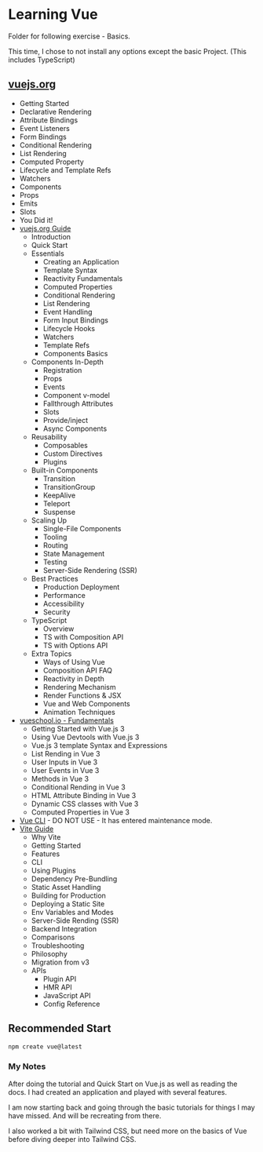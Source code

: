 # Learning Vue
Folder for following exercise - Basics.

This time, I chose to not install any options except the basic Project. (This includes TypeScript)
## [vuejs.org](https://vuejs.org/tutorial/#step-1)
  - Getting Started
  - Declarative Rendering
  - Attribute Bindings
  - Event Listeners
  - Form Bindings
  - Conditional Rendering
  - List Rendering
  - Computed Property
  - Lifecycle and Template Refs
  - Watchers
  - Components
  - Props
  - Emits
  - Slots
  - You Did it!
- [vuejs.org Guide](https://vuejs.org/guide/introduction.html)
  - Introduction
  - Quick Start
  - Essentials
    - Creating an Application
    - Template Syntax
    - Reactivity Fundamentals
    - Computed Properties
    - Conditional Rendering
    - List Rendering
    - Event Handling
    - Form Input Bindings
    - Lifecycle Hooks
    - Watchers
    - Template Refs
    - Components Basics
  - Components In-Depth
    - Registration
    - Props
    - Events
    - Component v-model
    - Fallthrough Attributes
    - Slots
    - Provide/inject
    - Async Components
  - Reusability
    - Composables
    - Custom Directives
    - Plugins
  - Built-in Components
    - Transition
    - TransitionGroup
    - KeepAlive
    - Teleport
    - Suspense
  - Scaling Up
    - Single-File Components
    - Tooling
    - Routing
    - State Management
    - Testing
    - Server-Side Rendering (SSR)
  - Best Practices
    - Production Deployment
    - Performance
    - Accessibility
    - Security
  - TypeScript
    - Overview
    - TS with Composition API
    - TS with Options API
  - Extra Topics
    - Ways of Using Vue
    - Composition API FAQ
    - Reactivity in Depth
    - Rendering Mechanism
    - Render Functions & JSX
    - Vue and Web Components
    - Animation Techniques
- [vueschool.io - Fundamentals](https://vueschool.io/courses/vuejs-3-fundamentals)
  - Getting Started with Vue.js 3
  - Using Vue Devtools with Vue.js 3
  - Vue.js 3 template Syntax and Expressions
  - List Rending in Vue 3
  - User Inputs in Vue 3
  - User Events in Vue 3
  - Methods in Vue 3
  - Conditional Rending in Vue 3
  - HTML Attribute Binding in Vue 3
  - Dynamic CSS classes with Vue 3
  - Computed Properties in Vue 3
- [Vue CLI](https://cli.vuejs.org/) - DO NOT USE - It has entered maintenance mode.
- [Vite Guide](https://vitejs.dev/guide/)
  - Why Vite
  - Getting Started
  - Features
  - CLI
  - Using Plugins
  - Dependency Pre-Bundling
  - Static Asset Handling
  - Building for Production
  - Deploying a Static Site
  - Env Variables and Modes
  - Server-Side Rending (SSR)
  - Backend Integration
  - Comparisons
  - Troubleshooting
  - Philosophy
  - Migration from v3
  - APIs
    - Plugin API
    - HMR API
    - JavaScript API
    - Config Reference

## Recommended Start
```bash
npm create vue@latest
```

### My Notes
After doing the tutorial and Quick Start on Vue.js as well as reading the docs. I had created an application and played with several features.

I am now starting back and going through the basic tutorials for things I may have missed. And will be recreating from there.

I also worked a bit with Tailwind CSS, but need more on the basics of Vue before diving deeper into Tailwind CSS.
